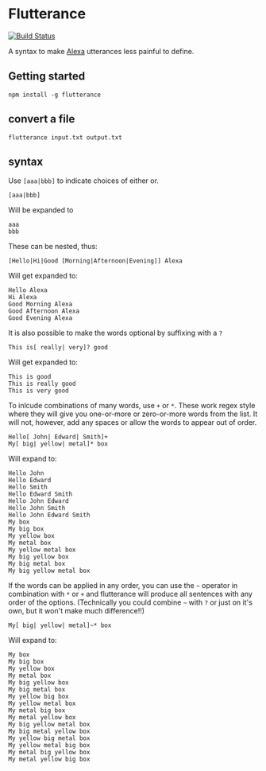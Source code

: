 # Flutterance

[![Build Status](https://snap-ci.com/stephan-dowding/flutterance/branch/master/build_image)](https://snap-ci.com/stephan-dowding/flutterance/branch/master)

A syntax to make [Alexa](https://developer.amazon.com/public/solutions/alexa/alexa-skills-kit) utterances less painful to define.

## Getting started
```
npm install -g flutterance
```

## convert a file
```
flutterance input.txt output.txt
```

## syntax

Use `[aaa|bbb]` to indicate choices of either or.
```
[aaa|bbb]
```
Will be expanded to
```
aaa
bbb
```

These can be nested, thus:
```
[Hello|Hi|Good [Morning|Afternoon|Evening]] Alexa
```
Will get expanded to:
```
Hello Alexa
Hi Alexa
Good Morning Alexa
Good Afternoon Alexa
Good Evening Alexa
```

It is also possible to make the words optional by suffixing with a `?`
```
This is[ really| very]? good
```
Will get expanded to:
```
This is good
This is really good
This is very good
```

To inlcude combinations of many words, use `+` or `*`.  These work regex style where they will give you one-or-more or zero-or-more words from the list. It will not, however, add any spaces or allow the words to appear out of order.
```
Hello[ John| Edward| Smith]+
My[ big| yellow| metal]* box
```
Will expand to:
```
Hello John
Hello Edward
Hello Smith
Hello Edward Smith
Hello John Edward
Hello John Smith
Hello John Edward Smith
My box
My big box
My yellow box
My metal box
My yellow metal box
My big yellow box
My big metal box
My big yellow metal box
```

If the words can be applied in any order, you can use the `~` operator in combination with `*` or `+` and flutterance will produce all sentences with any order of the options. (Technically you could combine `~` with `?` or just on it's own, but it won't make much difference!!)
```
My[ big| yellow| metal]~* box
```
Will expand to:
```
My box
My big box
My yellow box
My metal box
My big yellow box
My big metal box
My yellow big box
My yellow metal box
My metal big box
My metal yellow box
My big yellow metal box
My big metal yellow box
My yellow big metal box
My yellow metal big box
My metal big yellow box
My metal yellow big box
```
